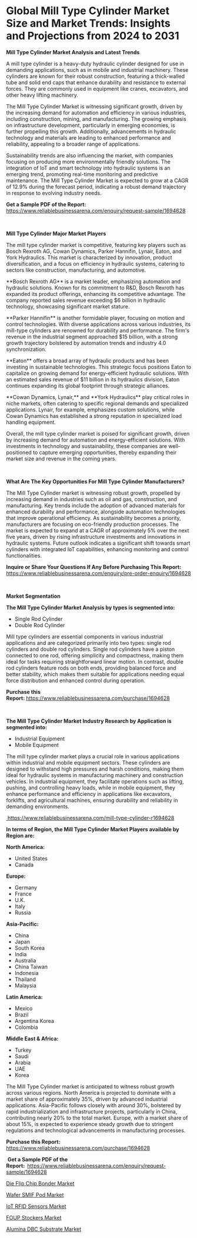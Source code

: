 <p><h1>Global Mill Type Cylinder Market Size and Market Trends: Insights and Projections from 2024 to 2031</h1></p><p><strong>Mill Type Cylinder Market Analysis and Latest Trends</strong></p>
<p><p>A mill type cylinder is a heavy-duty hydraulic cylinder designed for use in demanding applications, such as in mobile and industrial machinery. These cylinders are known for their robust construction, featuring a thick-walled tube and solid end caps that enhance durability and resistance to external forces. They are commonly used in equipment like cranes, excavators, and other heavy lifting machinery. </p><p>The Mill Type Cylinder Market is witnessing significant growth, driven by the increasing demand for automation and efficiency in various industries, including construction, mining, and manufacturing. The growing emphasis on infrastructure development, particularly in emerging economies, is further propelling this growth. Additionally, advancements in hydraulic technology and materials are leading to enhanced performance and reliability, appealing to a broader range of applications.</p><p>Sustainability trends are also influencing the market, with companies focusing on producing more environmentally friendly solutions. The integration of IoT and smart technology into hydraulic systems is an emerging trend, promoting real-time monitoring and predictive maintenance. The Mill Type Cylinder Market is expected to grow at a CAGR of 12.9% during the forecast period, indicating a robust demand trajectory in response to evolving industry needs.</p></p>
<p><strong>Get a Sample PDF of the Report:&nbsp;</strong> <a href="https://www.reliablebusinessarena.com/enquiry/request-sample/1694628?utm_campaign=1551&utm_medium=2&utm_source=Github&utm_content=ia&utm_term=13102024&utm_id=mill-type-cylinder">https://www.reliablebusinessarena.com/enquiry/request-sample/1694628</a></p>
<p>&nbsp;</p>
<p><strong>Mill Type Cylinder Major Market Players</strong></p>
<p><p>The mill type cylinder market is competitive, featuring key players such as Bosch Rexroth AG, Cowan Dynamics, Parker Hannifin, Lynair, Eaton, and York Hydraulics. This market is characterized by innovation, product diversification, and a focus on efficiency in hydraulic systems, catering to sectors like construction, manufacturing, and automotive.</p><p>**Bosch Rexroth AG** is a market leader, emphasizing automation and hydraulic solutions. Known for its commitment to R&D, Bosch Rexroth has expanded its product offerings, enhancing its competitive advantage. The company reported sales revenue exceeding $6 billion in hydraulic technology, showcasing significant market stature.</p><p>**Parker Hannifin** is another formidable player, focusing on motion and control technologies. With diverse applications across various industries, its mill-type cylinders are renowned for durability and performance. The firm's revenue in the industrial segment approached $15 billion, with a strong growth trajectory bolstered by automation trends and industry 4.0 synchronization.</p><p>**Eaton** offers a broad array of hydraulic products and has been investing in sustainable technologies. This strategic focus positions Eaton to capitalize on growing demand for energy-efficient hydraulic solutions. With an estimated sales revenue of $11 billion in its hydraulics division, Eaton continues expanding its global footprint through strategic alliances.</p><p>**Cowan Dynamics, Lynair,** and **York Hydraulics** play critical roles in niche markets, often catering to specific regional demands and specialized applications. Lynair, for example, emphasizes custom solutions, while Cowan Dynamics has established a strong reputation in specialized load handling equipment.</p><p>Overall, the mill type cylinder market is poised for significant growth, driven by increasing demand for automation and energy-efficient solutions. With investments in technology and sustainability, these companies are well-positioned to capture emerging opportunities, thereby expanding their market size and revenue in the coming years.</p></p>
<p>&nbsp;</p>
<p><strong>What Are The Key Opportunities For Mill Type Cylinder Manufacturers?</strong></p>
<p><p>The Mill Type Cylinder market is witnessing robust growth, propelled by increasing demand in industries such as oil and gas, construction, and manufacturing. Key trends include the adoption of advanced materials for enhanced durability and performance, alongside automation technologies that improve operational efficiency. As sustainability becomes a priority, manufacturers are focusing on eco-friendly production processes. The market is expected to expand at a CAGR of approximately 5% over the next five years, driven by rising infrastructure investments and innovations in hydraulic systems. Future outlook indicates a significant shift towards smart cylinders with integrated IoT capabilities, enhancing monitoring and control functionalities.</p></p>
<p><strong>Inquire or Share Your Questions If Any Before Purchasing This Report:</strong> <a href="https://www.reliablebusinessarena.com/enquiry/pre-order-enquiry/1694628?utm_campaign=1551&utm_medium=2&utm_source=Github&utm_content=ia&utm_term=13102024&utm_id=mill-type-cylinder">https://www.reliablebusinessarena.com/enquiry/pre-order-enquiry/1694628</a></p>
<p>&nbsp;</p>
<p><strong>Market Segmentation</strong></p>
<p><strong>The Mill Type Cylinder Market Analysis by types is segmented into:</strong></p>
<p><ul><li>Single Rod Cylinder</li><li>Double Rod Cylinder</li></ul></p>
<p><p>Mill type cylinders are essential components in various industrial applications and are categorized primarily into two types: single rod cylinders and double rod cylinders. Single rod cylinders have a piston connected to one rod, offering simplicity and compactness, making them ideal for tasks requiring straightforward linear motion. In contrast, double rod cylinders feature rods on both ends, providing balanced force and better stability, which makes them suitable for applications needing equal force distribution and enhanced control during operation.</p></p>
<p><strong>Purchase this Report:&nbsp;</strong><a href="https://www.reliablebusinessarena.com/purchase/1694628?utm_campaign=1551&utm_medium=2&utm_source=Github&utm_content=ia&utm_term=13102024&utm_id=mill-type-cylinder">https://www.reliablebusinessarena.com/purchase/1694628</a></p>
<p>&nbsp;</p>
<p><strong>The Mill Type Cylinder Market Industry Research by Application is segmented into:</strong></p>
<p><ul><li>Industrial Equipment</li><li>Mobile Equipment</li></ul></p>
<p><p>The mill type cylinder market plays a crucial role in various applications within industrial and mobile equipment sectors. These cylinders are designed to withstand high pressures and harsh conditions, making them ideal for hydraulic systems in manufacturing machinery and construction vehicles. In industrial equipment, they facilitate operations such as lifting, pushing, and controlling heavy loads, while in mobile equipment, they enhance performance and efficiency in applications like excavators, forklifts, and agricultural machines, ensuring durability and reliability in demanding environments.</p></p>
<p><a href="https://www.reliablebusinessarena.com/mill-type-cylinder-r1694628?utm_campaign=1551&utm_medium=2&utm_source=Github&utm_content=ia&utm_term=13102024&utm_id=mill-type-cylinder">&nbsp;https://www.reliablebusinessarena.com/mill-type-cylinder-r1694628</a></p>
<p><strong>In terms of Region, the Mill Type Cylinder Market Players available by Region are:</strong></p>
<p>
    <p> <strong> North America: </strong>
        <ul>
            <li>United States</li>
            <li>Canada</li>
        </ul>
        </p> 
    <p> <strong> Europe: </strong>
        <ul>
            <li>Germany</li>
            <li>France</li>
            <li>U.K.</li>
            <li>Italy</li>
            <li>Russia</li>
        </ul>
        </p> 
    <p> <strong> Asia-Pacific: </strong>
        <ul>
            <li>China</li>
            <li>Japan</li>
            <li>South Korea</li>
            <li>India</li>
            <li>Australia</li>
            <li>China Taiwan</li>
            <li>Indonesia</li>
            <li>Thailand</li>
            <li>Malaysia</li>
        </ul>
        </p> 
    <p> <strong> Latin America: </strong>
        <ul>
            <li>Mexico</li>
            <li>Brazil</li>
            <li>Argentina Korea</li>
            <li>Colombia</li>
        </ul>
        </p> 
    <p> <strong> Middle East & Africa: </strong>
        <ul>
            <li>Turkey</li>
            <li>Saudi</li>
            <li>Arabia</li>
            <li>UAE</li>
            <li>Korea</li>
        </ul>
    </p>
    </p>
<p><p>The Mill Type Cylinder market is anticipated to witness robust growth across various regions. North America is projected to dominate with a market share of approximately 35%, driven by advanced industrial applications. Asia-Pacific follows closely with around 30%, bolstered by rapid industrialization and infrastructure projects, particularly in China, contributing nearly 20% to the total market. Europe, with a market share of about 15%, is expected to experience steady growth due to stringent regulations and technological advancements in manufacturing processes.</p></p>
<p><strong>Purchase this Report: </strong><a href="https://www.reliablebusinessarena.com/purchase/1694628?utm_campaign=1551&utm_medium=2&utm_source=Github&utm_content=ia&utm_term=13102024&utm_id=mill-type-cylinder">https://www.reliablebusinessarena.com/purchase/1694628</a></p>
<p>&nbsp;<strong>Get a Sample PDF of the Report:&nbsp;&nbsp;</strong><a href="https://www.reliablebusinessarena.com/enquiry/request-sample/1694628?utm_campaign=1551&utm_medium=2&utm_source=Github&utm_content=ia&utm_term=13102024&utm_id=mill-type-cylinder">https://www.reliablebusinessarena.com/enquiry/request-sample/1694628</a></p>
<p><strong></strong></p>
<p><p><a href="https://www.linkedin.com/pulse/future-ready-strategic-insights-global-die-flip-chip-bonder-zirif?utm_campaign=1551&utm_medium=2&utm_source=Github&utm_content=ia&utm_term=13102024&utm_id=mill-type-cylinder">Die Flip Chip Bonder Market</a></p><p><a href="https://www.linkedin.com/pulse/pioneering-growth-analyzing-global-wafer-smif-pod-market-dynamics-tux6c?utm_campaign=1551&utm_medium=2&utm_source=Github&utm_content=ia&utm_term=13102024&utm_id=mill-type-cylinder">Wafer SMIF Pod Market</a></p><p><a href="https://www.linkedin.com/pulse/iot-rfid-sensors-market-innovations-trends-comprehensive-study-ikygc?utm_campaign=1551&utm_medium=2&utm_source=Github&utm_content=ia&utm_term=13102024&utm_id=mill-type-cylinder">IoT RFID Sensors Market</a></p><p><a href="https://www.linkedin.com/pulse/global-foup-stockers-industry-research-report-competitive-landscape-s8v7e?trk=public_post_embed_feed-article-content&utm_campaign=1551&utm_medium=2&utm_source=Github&utm_content=ia&utm_term=13102024&utm_id=mill-type-cylinder">FOUP Stockers Market</a></p><p><a href="https://www.linkedin.com/pulse/global-alumina-dbc-substrate-market-pulse-trends-lvmpe?trk=public_post_embed_feed-article-content&utm_campaign=1551&utm_medium=2&utm_source=Github&utm_content=ia&utm_term=13102024&utm_id=mill-type-cylinder">Alumina DBC Substrate Market</a></p></p>